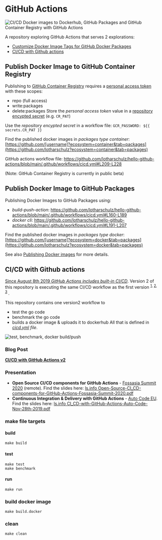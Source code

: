 # GitHub Actions

![CI/CD Docker images to Dockerhub, GitHub Packages and GitHub Container Registry with GitHub Actions](https://github.com/lotharschulz/hello-github-actions/workflows/CI/CD%20Docker%20&%20Dockerhub%20with%20actions%20v2/badge.svg)

A repository exploring GitHub Actions that serves 2 explorations:

- [Customize Docker Image Tags for GitHub Docker Packages](https://www.lotharschulz.info/2020/07/23/github-packages-docker-image-tags-customization-with-github-actions)
- [CI/CD with Github actions](https://www.lotharschulz.info/2019/08/26/ci-cd-with-github-actions-v2/)

## Publish Docker Image to GitHub Container Registry

Publishing to [GitHub Container Registry](https://docs.github.com/en/free-pro-team@latest/packages/getting-started-with-github-container-registry/about-github-container-registry) requires a [personal access token](https://docs.github.com/en/free-pro-team@latest/developers/apps/about-apps#personal-access-tokens) with these scopes:
- repo (full access)
- write:packages
- delete:packages
Store the _personal access token_ value in a [repository encypted secret](https://docs.github.com/en/free-pro-team@latest/actions/reference/encrypted-secrets) (e.g. `CR_PAT`) 

Use the _repository encypted secret_ in a workflow file: `GCR_PASSWORD: ${{ secrets.CR_PAT }}` 

Find the published docker images in _packages type container_: [https://github.com/[username]?ecosystem=container&tab=packages](https://github.com/lotharschulz?ecosystem=container&tab=packages)

GitHub actions workflow file: https://github.com/lotharschulz/hello-github-actions/blob/main/.github/workflows/cicd.yml#L209-L228

(Note: GitHub Container Registry is currently in public beta)

## Publish Docker Image to GitHub Packages

Publishing Docker Images to GitHub Packages using:

- _build-push-action_: https://github.com/lotharschulz/hello-github-actions/blob/main/.github/workflows/cicd.yml#L160-L189
- _docker cli_: https://github.com/lotharschulz/hello-github-actions/blob/main/.github/workflows/cicd.yml#L191-L207

Find the published docker images in _packages type docker_: [https://github.com/[username]?ecosystem=docker&tab=packages](https://github.com/lotharschulz?ecosystem=docker&tab=packages)


See also [Publishing Docker images](https://docs.github.com/en/actions/language-and-framework-guides/publishing-docker-images) for more details.


## CI/CD with Github actions

[Since August 8th 2019 _GitHub Actions includes built-in CI/CD_](https://twitter.com/github/status/1159511691480260608). Version 2 of this repository is executing the same CI/CD workflow as the first version <sup>[1](https://www.lotharschulz.info/2019/05/09/ci-cd-with-github-actions/), [2](https://twitter.com/lothar_schulz/status/1159513737142898689), [3](https://www.linkedin.com/posts/lotharschulz_github-actions-now-with-built-in-cicd-happily-activity-6565279455458152448-ECh1) </sup>.

This repository contains one version2 workflow to
- test the go code
- benchmark the go code
- builds a docker image & uploads it to dockerhub
All that is defined in _[cicd.yml](.github/workflows/cicd.yml) file_.

![test, benchmark, docker build/push](screenshot2019-08-23--12.17.35.png) 

### Blog Post

**[CI/CD with GitHub Actions v2](https://www.lotharschulz.info/2019/08/26/ci-cd-with-github-actions-v2/)**

### Presentation

- **Open Source CI/CD components for GitHub Actions** - [Fossasia Summit 2020](https://www.lotharschulz.info/wp-content/uploads/Screenshot_2020-03-14_08-35-27_.png) (remote). Find the slides here: [ls.info Open-Source-CI_CD-components-for-GitHub-Actions-Fossasia-Summit-2020.pdf](https://www.lotharschulz.info/wp-content/uploads/Open-Source-CI_CD-components-for-GitHub-Actions-Fossasia-Summit-2020.pdf)
- **Continuous Integration & Delivery with GitHub Actions** - [Auto Code EU](https://www.auto-code.eu/sessions/solution-keynote-ci-cd-with-github-actions/). Find the slides here: [ls.info CI_CD-with-GitHub-Actions-Auto-Code-Nov-28th-2019.pdf](https://www.lotharschulz.info/wp-content/uploads/CI_CD-with-GitHub-Actions-Auto-Code-Nov-28th-2019.pdf)

### make file targets

#### build
```
make build
```

#### test
```
make test
make benchmark
```

#### run
```
make run
```

### build docker image
```
make build.docker
```

### clean
```
make clean
```
